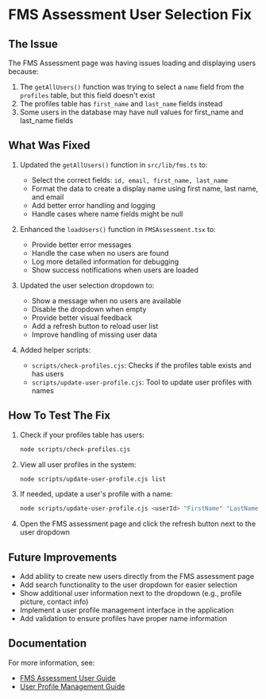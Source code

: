 # FMS Assessment User Selection Fix

## The Issue

The FMS Assessment page was having issues loading and displaying users because:

1. The `getAllUsers()` function was trying to select a `name` field from the `profiles` table, but this field doesn't exist
2. The profiles table has `first_name` and `last_name` fields instead
3. Some users in the database may have null values for first_name and last_name fields

## What Was Fixed

1. Updated the `getAllUsers()` function in `src/lib/fms.ts` to:
   - Select the correct fields: `id, email, first_name, last_name`
   - Format the data to create a display name using first name, last name, and email
   - Add better error handling and logging
   - Handle cases where name fields might be null

2. Enhanced the `loadUsers()` function in `FMSAssessment.tsx` to:
   - Provide better error messages
   - Handle the case when no users are found
   - Log more detailed information for debugging
   - Show success notifications when users are loaded

3. Updated the user selection dropdown to:
   - Show a message when no users are available
   - Disable the dropdown when empty
   - Provide better visual feedback
   - Add a refresh button to reload user list
   - Improve handling of missing user data

4. Added helper scripts:
   - `scripts/check-profiles.cjs`: Checks if the profiles table exists and has users
   - `scripts/update-user-profile.cjs`: Tool to update user profiles with names

## How To Test The Fix

1. Check if your profiles table has users:

   ```bash
   node scripts/check-profiles.cjs
   ```

2. View all user profiles in the system:

   ```bash
   node scripts/update-user-profile.cjs list
   ```

3. If needed, update a user's profile with a name:

   ```bash
   node scripts/update-user-profile.cjs <userId> "FirstName" "LastName"
   ```

4. Open the FMS assessment page and click the refresh button next to the user dropdown

## Future Improvements

- Add ability to create new users directly from the FMS assessment page
- Add search functionality to the user dropdown for easier selection
- Show additional user information next to the dropdown (e.g., profile picture, contact info)
- Implement a user profile management interface in the application
- Add validation to ensure profiles have proper name information

## Documentation

For more information, see:
- [FMS Assessment User Guide](fms_user_guide.md)
- [User Profile Management Guide](user_profile_management.md)
